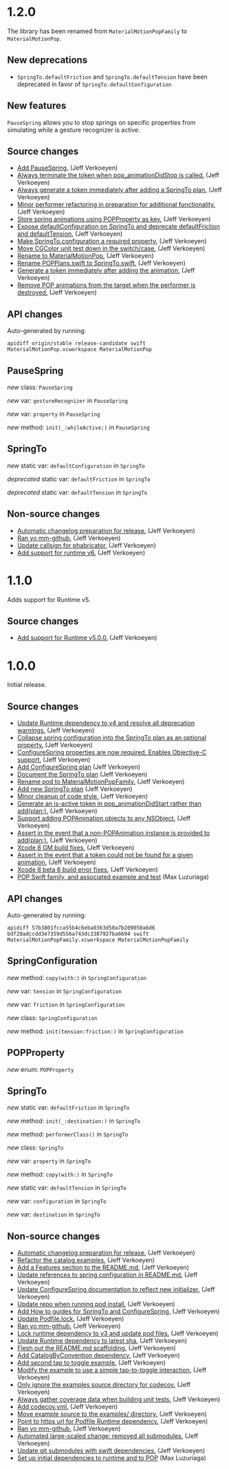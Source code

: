 # 1.2.0

The library has been renamed from `MaterialMotionPopFamily` to `MaterialMotionPop`.

## New deprecations

- `SpringTo.defaultFriction` and `SpringTo.defaultTension` have been deprecated in favor of
  `SpringTo.defaultConfiguration`

## New features

`PauseSpring` allows you to stop springs on specific properties from simulating while a gesture
recognizer is active.

## Source changes

* [Add PauseSpring.](https://github.com/material-motion/pop-swift/commit/7ad753f833d046a59654b9f933a526e30527e911) (Jeff Verkoeyen)
* [Always terminate the token when pop_animationDidStop is called.](https://github.com/material-motion/pop-swift/commit/79b24d9d74464a18762ef6f42972a910d0c330fa) (Jeff Verkoeyen)
* [Always generate a token immediately after adding a SpringTo plan.](https://github.com/material-motion/pop-swift/commit/484359b04e116c93416e741038d4beb817823e20) (Jeff Verkoeyen)
* [Minor performer refactoring in preparation for additional functionality.](https://github.com/material-motion/pop-swift/commit/d62205a5a4baca26a65963cb3be3d7c27a2b310e) (Jeff Verkoeyen)
* [Store spring animations using POPProperty as key.](https://github.com/material-motion/pop-swift/commit/a4d021ac5a29395303c24952c283c07ca9c6b873) (Jeff Verkoeyen)
* [Expose defaultConfiguration on SpringTo and deprecate defaultFriction and defaultTension.](https://github.com/material-motion/pop-swift/commit/b01f2ce7005a8369ffdbccff9cbd6d57a8716bd2) (Jeff Verkoeyen)
* [Make SpringTo.configuration a required property.](https://github.com/material-motion/pop-swift/commit/59eb5dfd9c617d86f08673c78ed809300a32b9d1) (Jeff Verkoeyen)
* [Move CGColor unit test down in the switch/case.](https://github.com/material-motion/pop-swift/commit/d33cd4d60b237db1ffcb96e9827bd2fd1236ea49) (Jeff Verkoeyen)
* [Rename to MaterialMotionPop.](https://github.com/material-motion/pop-swift/commit/2daa276815cf79d75e59c265eb0263384a264dd1) (Jeff Verkoeyen)
* [Rename POPPlans.swift to SpringTo.swift.](https://github.com/material-motion/pop-swift/commit/8581f8c7a22b38f73b3d23909281ee70d78e27ff) (Jeff Verkoeyen)
* [Generate a token immediately after adding the animation.](https://github.com/material-motion/pop-swift/commit/3ee47bf99e6d8341d8a4cd48416d3d000657684b) (Jeff Verkoeyen)
* [Remove POP animations from the target when the performer is destroyed.](https://github.com/material-motion/pop-swift/commit/904c1f11b72c899bebe7497297f98937eba9d8b0) (Jeff Verkoeyen)

## API changes

Auto-generated by running:

    apidiff origin/stable release-candidate swift MaterialMotionPop.xcworkspace MaterialMotionPop

## PauseSpring

*new* class: `PauseSpring`

*new* var: `gestureRecognizer` in `PauseSpring`

*new* var: `property` in `PauseSpring`

*new* method: `init(_:whileActive:)` in `PauseSpring`

## SpringTo

*new* static var: `defaultConfiguration` in `SpringTo`

*deprecated* static var: `defaultFriction` in `SpringTo`

*deprecated* static var: `defaultTension` in `SpringTo`

## Non-source changes

* [Automatic changelog preparation for release.](https://github.com/material-motion/pop-swift/commit/a6cda92d2bd8dc323d78a219406507360b7f6792) (Jeff Verkoeyen)
* [Ran yo mm-github.](https://github.com/material-motion/pop-swift/commit/0a5880a78d2284e213c03427e057f7081c6c97ab) (Jeff Verkoeyen)
* [Update callsign for phabricator.](https://github.com/material-motion/pop-swift/commit/4e65e8d76b4cc0d292ead8c9bcd2611d85e210cc) (Jeff Verkoeyen)
* [Add support for runtime v6.](https://github.com/material-motion/pop-swift/commit/2f84ace11e15cc937fdaa75a558de3601837e249) (Jeff Verkoeyen)

# 1.1.0

Adds support for Runtime v5.

## Source changes

* [Add support for Runtime v5.0.0.](https://github.com/material-motion/material-motion-family-pop-swift/commit/77a585087c7615ba37df3d4ea94134e1aee1f9bb) (Jeff Verkoeyen)

# 1.0.0

Initial release.

## Source changes

* [Update Runtime dependency to v4 and resolve all deprecation warnings.](https://github.com/material-motion/material-motion-family-pop-swift/commit/015d27a23b331868a6b68744f3943acd4a045339) (Jeff Verkoeyen)
* [Collapse spring configuration into the SpringTo plan as an optional property.](https://github.com/material-motion/material-motion-family-pop-swift/commit/4939d9508aae94cdc79dae504501d9c1cfb0a229) (Jeff Verkoeyen)
* [ConfigureSpring properties are now required. Enables Objective-C support.](https://github.com/material-motion/material-motion-family-pop-swift/commit/908b02b13d6c800d01922b214cc1fe32271df2d4) (Jeff Verkoeyen)
* [Add ConfigureSpring plan](https://github.com/material-motion/material-motion-family-pop-swift/commit/4b015174ff47ea2e5225bc8d18b488e3c2cfbfd9) (Jeff Verkoeyen)
* [Document the SpringTo plan](https://github.com/material-motion/material-motion-family-pop-swift/commit/0d48d4aa622df2fa166371e616276790664474de) (Jeff Verkoeyen)
* [Rename pod to MaterialMotionPopFamily.](https://github.com/material-motion/material-motion-family-pop-swift/commit/1cd95eef7e01b9dac3b854756dc288cba8bfa649) (Jeff Verkoeyen)
* [Add new SpringTo plan](https://github.com/material-motion/material-motion-family-pop-swift/commit/4f5270085b68cd7d72e7ae6fe87d66ee81417922) (Jeff Verkoeyen)
* [Minor cleanup of code style.](https://github.com/material-motion/material-motion-family-pop-swift/commit/6742439c3643e3ed117328657dba34ccd66ce0a5) (Jeff Verkoeyen)
* [Generate an is-active token in pop_animationDidStart rather than add(plan:).](https://github.com/material-motion/material-motion-family-pop-swift/commit/c8a787c31372e8ebd938ab65198a8629f6d82821) (Jeff Verkoeyen)
* [Support adding POPAnimation objects to any NSObject.](https://github.com/material-motion/material-motion-family-pop-swift/commit/233aee354d5cfc7b05d87470ba5d60c0bd60c7f3) (Jeff Verkoeyen)
* [Assert in the event that a non-POPAnimation instance is provided to add(plan:).](https://github.com/material-motion/material-motion-family-pop-swift/commit/ee844f2d24cc2092faad93b245ed10cf1490c4ab) (Jeff Verkoeyen)
* [Xcode 8 GM build fixes.](https://github.com/material-motion/material-motion-family-pop-swift/commit/b5516177a7cf0a4836b6ca512a151d6b23bc6c20) (Jeff Verkoeyen)
* [Assert in the event that a token could not be found for a given animation.](https://github.com/material-motion/material-motion-family-pop-swift/commit/991c10ed514acbc763c556027d381230b62cba03) (Jeff Verkoeyen)
* [Xcode 8 beta 6 build error fixes.](https://github.com/material-motion/material-motion-family-pop-swift/commit/4662c203bb1cf75530b68b52695016d01fe91708) (Jeff Verkoeyen)
* [POP Swift family, and associated example and test](https://github.com/material-motion/material-motion-family-pop-swift/commit/5b0e3ccfb2da18f145e7ea5360bc8fee170e9a06) (Max Luzuriaga)

## API changes

Auto-generated by running:

    apidiff 57b3801fcca55b4c6eba0363d50a7b209050a6d6 bdf20adccdd3e7359d556a743dc3387927ba6694 swift MaterialMotionPopFamily.xcworkspace MaterialMotionPopFamily


## SpringConfiguration

*new* method: `copy(with:)` in `SpringConfiguration`

*new* var: `tension` in `SpringConfiguration`

*new* var: `friction` in `SpringConfiguration`

*new* class: `SpringConfiguration`

*new* method: `init(tension:friction:)` in `SpringConfiguration`

## POPProperty

*new* enum: `POPProperty`

## SpringTo

*new* static var: `defaultFriction` in `SpringTo`

*new* method: `init(_:destination:)` in `SpringTo`

*new* method: `performerClass()` in `SpringTo`

*new* class: `SpringTo`

*new* var: `property` in `SpringTo`

*new* method: `copy(with:)` in `SpringTo`

*new* static var: `defaultTension` in `SpringTo`

*new* var: `configuration` in `SpringTo`

*new* var: `destination` in `SpringTo`

## Non-source changes

* [Automatic changelog preparation for release.](https://github.com/material-motion/material-motion-family-pop-swift/commit/bdf20adccdd3e7359d556a743dc3387927ba6694) (Jeff Verkoeyen)
* [Refactor the catalog examples.](https://github.com/material-motion/material-motion-family-pop-swift/commit/33722f6b493066986d0cfaba86b01fa721ce4967) (Jeff Verkoeyen)
* [Add a Features section to the README.md.](https://github.com/material-motion/material-motion-family-pop-swift/commit/6406652fc373f4ad56e8f14bb65eecadeed4da18) (Jeff Verkoeyen)
* [Update references to spring configuration in README.md.](https://github.com/material-motion/material-motion-family-pop-swift/commit/27cc413d71b1ce155188d107e966149e04ab93b8) (Jeff Verkoeyen)
* [Update ConfigureSpring documentation to reflect new initializer.](https://github.com/material-motion/material-motion-family-pop-swift/commit/3b57d536f5ce799e7e39f5f1171bf2eefeddf6e7) (Jeff Verkoeyen)
* [Update repo when running pod install.](https://github.com/material-motion/material-motion-family-pop-swift/commit/145a03f9f4274a482393e30e35b8d582cbb80e59) (Jeff Verkoeyen)
* [Add How to guides for SpringTo and ConfigureSpring.](https://github.com/material-motion/material-motion-family-pop-swift/commit/39e1bfcc04ed604efb961c92090bb880c8f77ae9) (Jeff Verkoeyen)
* [Update Podfile.lock.](https://github.com/material-motion/material-motion-family-pop-swift/commit/e8f70ffb5b6d8aee69c0068b407af209d9669bf4) (Jeff Verkoeyen)
* [Ran yo mm-github.](https://github.com/material-motion/material-motion-family-pop-swift/commit/5be74edd5b9af7992c89581296d5386a30cca4a2) (Jeff Verkoeyen)
* [Lock runtime dependency to v3 and update pod files.](https://github.com/material-motion/material-motion-family-pop-swift/commit/e92924a11e4be6197322f139a562e13be0c2bc26) (Jeff Verkoeyen)
* [Update Runtime dependency to latest sha.](https://github.com/material-motion/material-motion-family-pop-swift/commit/5dfbfbaf1f4033fc518a8ea5395f8db5f0c9ac80) (Jeff Verkoeyen)
* [Flesh out the README.md scaffolding.](https://github.com/material-motion/material-motion-family-pop-swift/commit/bf8f699e41ab169fbeedd39231b15b19af5cab77) (Jeff Verkoeyen)
* [Add CatalogByConvention dependency.](https://github.com/material-motion/material-motion-family-pop-swift/commit/764e37ef8035fe2be4abe093eecc91891c910ddd) (Jeff Verkoeyen)
* [Add second tap to toggle example.](https://github.com/material-motion/material-motion-family-pop-swift/commit/80e5142f7a1aa3c777930e8874a00c5fb905b2a4) (Jeff Verkoeyen)
* [Modify the example to use a simple tap-to-toggle interaction.](https://github.com/material-motion/material-motion-family-pop-swift/commit/22b7b1345c09da6c88b7cc306be5c26d7ff7d2cb) (Jeff Verkoeyen)
* [Only ignore the examples source directory for codecov.](https://github.com/material-motion/material-motion-family-pop-swift/commit/bd346239b4d6286e7916bf584eab7bf870a96392) (Jeff Verkoeyen)
* [Always gather coverage data when building unit tests.](https://github.com/material-motion/material-motion-family-pop-swift/commit/3c6f62034f776e9c495d81630044f572617cf8b7) (Jeff Verkoeyen)
* [Add codecov.yml.](https://github.com/material-motion/material-motion-family-pop-swift/commit/be86fe1daf4e97907c4a572fcf477c9012f9828e) (Jeff Verkoeyen)
* [Move example source to the examples/ directory.](https://github.com/material-motion/material-motion-family-pop-swift/commit/52e98573d3aac0d6130be3c652bc56f1c9a11a68) (Jeff Verkoeyen)
* [Point to https url for Podfile Runtime dependency.](https://github.com/material-motion/material-motion-family-pop-swift/commit/e3458df168a30a8e916b3616c45316c980950132) (Jeff Verkoeyen)
* [Ran yo mm-github.](https://github.com/material-motion/material-motion-family-pop-swift/commit/7ec2a5536a980f62ea4dc02616e0c0bd878c68b9) (Jeff Verkoeyen)
* [Automated large-scaled change: removed all submodules.](https://github.com/material-motion/material-motion-family-pop-swift/commit/60af8fa03b9e29fc1e6a13d20ea2f77352fa04ee) (Jeff Verkoeyen)
* [Update git submodules with swift dependencies.](https://github.com/material-motion/material-motion-family-pop-swift/commit/97d0984743df5fb8ac54df2a1f4059d86bae58e9) (Jeff Verkoeyen)
* [Set up initial dependencies to runtime and to POP](https://github.com/material-motion/material-motion-family-pop-swift/commit/e2162230a70a1264cf1fc081d80dee43c6d32ad3) (Max Luzuriaga)
